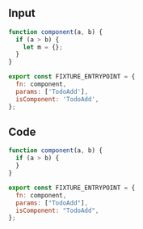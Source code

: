 
## Input

```javascript
function component(a, b) {
  if (a > b) {
    let m = {};
  }
}

export const FIXTURE_ENTRYPOINT = {
  fn: component,
  params: ['TodoAdd'],
  isComponent: 'TodoAdd',
};

```

## Code

```javascript
function component(a, b) {
  if (a > b) {
  }
}

export const FIXTURE_ENTRYPOINT = {
  fn: component,
  params: ["TodoAdd"],
  isComponent: "TodoAdd",
};

```
      